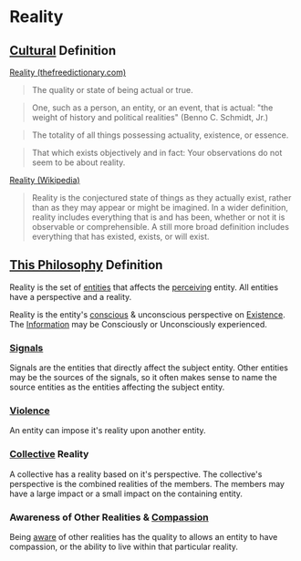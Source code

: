 # Reality

## [Cultural](./culture.md) Definition

<a href="http://thefreedictionary.com/reality" target="_blank">Reality (thefreedictionary.com)</a>

> The quality or state of being actual or true.

> One, such as a person, an entity, or an event, that is actual: "the weight of history and political realities" (Benno C. Schmidt, Jr.)

> The totality of all things possessing actuality, existence, or essence.

> That which exists objectively and in fact: Your observations do not seem to be about reality.

<a href="https://en.wikipedia.org/wiki/Reality" target="_blank">Reality (Wikipedia)</a>

> Reality is the conjectured state of things as they actually exist, rather than as they may appear or might be imagined. In a wider definition, reality includes everything that is and has been, whether or not it is observable or comprehensible. A still more broad definition includes everything that has existed, exists, or will exist.

## [This Philosophy](./this-philosophy.md) Definition

Reality is the set of [entities](./entity.md) that affects the [perceiving](./perspective.md) entity. All entities have a perspective and a reality.

Reality is the entity's [conscious](./consciousness) & unconscious perspective on [Existence](./existence.md). The [Information](./information.md) may be Consciously or Unconsciously experienced.

### [Signals](./signals.md)

Signals are the entities that directly affect the subject entity. Other entities may be the sources of the signals, so it often makes sense to name the source entities as the entities affecting the subject entity.

### [Violence](./violence.md)

An entity can impose it's reality upon another entity.

### [Collective](./collective.md) Reality

A collective has a reality based on it's perspective. The collective's perspective is the combined realities of the members. The members may have a large impact or a small impact on the containing entity.

### Awareness of Other Realities & [Compassion](./compassion.md)

Being [aware](./awareness.md) of other realities has the quality to allows an entity to have compassion, or the ability to live within that particular reality.